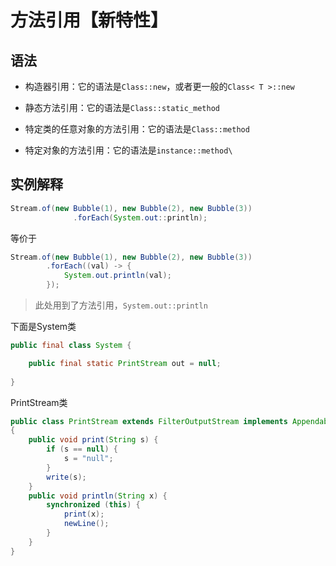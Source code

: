 # 方法引用【新特性】

## 语法

*   构造器引用：它的语法是`Class::new`，或者更一般的`Class< T >::new`

*   静态方法引用：它的语法是`Class::static_method`

*   特定类的任意对象的方法引用：它的语法是`Class::method`

*   特定对象的方法引用：它的语法是`instance::method\`

## 实例解释

```java
Stream.of(new Bubble(1), new Bubble(2), new Bubble(3))
              .forEach(System.out::println);
```

等价于

```java
Stream.of(new Bubble(1), new Bubble(2), new Bubble(3))
        .forEach((val) -> {
            System.out.println(val);
        });
```

> 此处用到了方法引用，`System.out::println`

下面是System类

```java
public final class System {

    public final static PrintStream out = null;
    
}
```

PrintStream类

```java
public class PrintStream extends FilterOutputStream implements Appendable, Closeable
{
    public void print(String s) {
        if (s == null) {
            s = "null";
        }
        write(s);
    }
    public void println(String x) {
        synchronized (this) {
            print(x);
            newLine();
        }
    }
}
```
